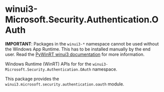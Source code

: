 <!-- warning: Please don't edit this file. It was automatically generated. -->

# winui3-Microsoft.Security.Authentication.OAuth

**IMPORTANT**: Packages in the `winui3-*` namespace cannot be used without the
Windows App Runtime. This has to be installed manually by the end user. Read the
[PyWinRT winui3 documentation](https://pywinrt.readthedocs.io/en/latest/api/winui3/index.html)
for more information.

Windows Runtime (WinRT) APIs for for the `winui3-Microsoft.Security.Authentication.OAuth` namespace.

This package provides the `winui3.microsoft.security.authentication.oauth` module.

